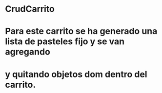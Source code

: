 # CrudCarrito
# Para este carrito se ha generado una lista de pasteles fijo y se van agregando
# y quitando objetos dom dentro del carrito.